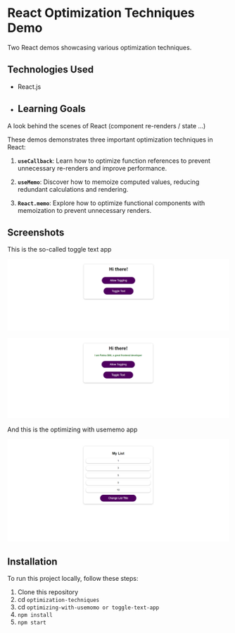 # React Optimization Techniques Demo

Two React demos showcasing various optimization techniques.

## Technologies Used

- React.js

- ## Learning Goals

A look behind the scenes of React (component re-renders / state ...)

These demos demonstrates three important optimization techniques in React:

1. **`useCallback`**: Learn how to optimize function references to prevent unnecessary re-renders and improve performance.

2. **`useMemo`**: Discover how to memoize computed values, reducing redundant calculations and rendering.

3. **`React.memo`**: Explore how to optimize functional components with memoization to prevent unnecessary renders.

## Screenshots

This is the so-called toggle text app

![Screenshot 1](img/two.png)

![Screenshot 2](img/one.png)

And this is the optimizing with usememo app

![Screenshot 2](img/three.png)


## Installation

To run this project locally, follow these steps:

1. Clone this repository
2. cd `optimization-techniques`
3. cd `optimizing-with-usemomo or toggle-text-app`
4. `npm install`
5. `npm start`

